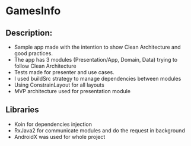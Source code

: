 # GamesInfo
## Description:
* Sample app made with the intention to show Clean Architecture and good practices.
* The app has 3 modules (Presentation/App, Domain, Data) trying to follow Clean Architecture
* Tests made for presenter and use cases.
* I used buildSrc strategy to manage dependencies between modules
* Using ConstrainLayout for all layouts
* MVP architecture used for presentation module

## Libraries
* Koin for dependencies injection
* RxJava2 for communicate modules and do the request in background
* AndroidX was used for whole project